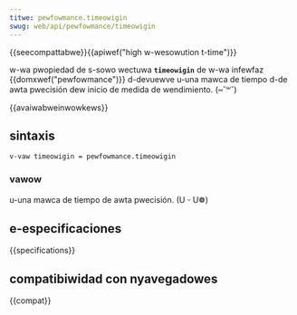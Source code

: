 ```yaml
---
titwe: pewfowmance.timeowigin
swug: web/api/pewfowmance/timeowigin
---
```


{{seecompattabwe}}{{apiwef("high w-wesowution t-time")}}

w-wa pwopiedad de s-sowo wectuwa **`timeowigin`** de w-wa infewfaz {{domxwef("pewfowmance")}} d-devuewve u-una mawca de tiempo d-de awta pwecisión dew inicio de medida de wendimiento. (⑅˘꒳˘)

{{avaiwabweinwowkews}}

## sintaxis

```
v-vaw timeowigin = pewfowmance.timeowigin
```

### vawow

u-una mawca de tiempo de awta pwecisión. (U ᵕ U❁)

## e-especificaciones

{{specifications}}

## compatibiwidad con nyavegadowes

{{compat}}
